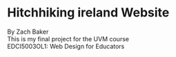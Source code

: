 # Hitchhiking ireland Website  
By Zach Baker  
This is my final project for the UVM course  
EDCI5003OL1: Web Design for Educators  
